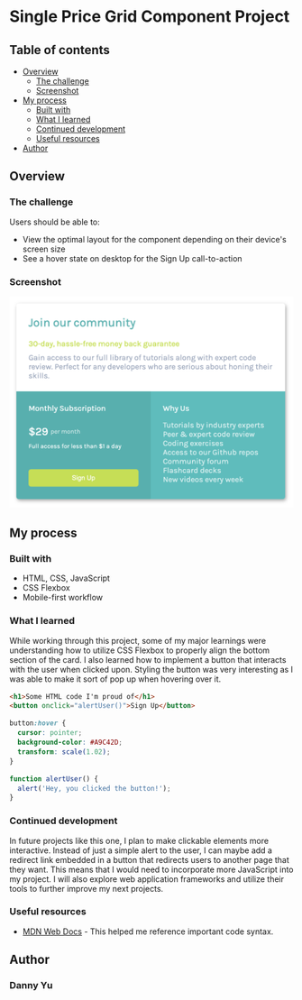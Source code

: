 # Single Price Grid Component Project

## Table of contents

- [Overview](#overview)
  - [The challenge](#the-challenge)
  - [Screenshot](#screenshot)
- [My process](#my-process)
  - [Built with](#built-with)
  - [What I learned](#what-i-learned)
  - [Continued development](#continued-development)
  - [Useful resources](#useful-resources)
- [Author](#author)

## Overview

### The challenge

Users should be able to:

- View the optimal layout for the component depending on their device's screen size
- See a hover state on desktop for the Sign Up call-to-action

### Screenshot

![](./desktopVersion.png)

## My process

### Built with

- HTML, CSS, JavaScript
- CSS Flexbox
- Mobile-first workflow

### What I learned

While working through this project, some of my major learnings were understanding how to utilize CSS Flexbox to properly align the bottom section of the card. I also learned how to implement a button that interacts with the user when clicked upon. Styling the button was very interesting as I was able to make it sort of pop up when hovering over it.

```html
<h1>Some HTML code I'm proud of</h1>
<button onclick="alertUser()">Sign Up</button>
```
```css
button:hover {
  cursor: pointer;
  background-color: #A9C42D;
  transform: scale(1.02);
}
```
```js
function alertUser() {
  alert('Hey, you clicked the button!');
}
```

### Continued development

In future projects like this one, I plan to make clickable elements more interactive. Instead of just a simple alert to the user, I can maybe add a redirect link embedded in a button that redirects users to another page that they want. This means that I would need to incorporate more JavaScript into my project. I will also explore web application frameworks and utilize their tools to further improve my next projects.

### Useful resources

- [MDN Web Docs](https://developer.mozilla.org/en-US/) - This helped me reference important code syntax.

## Author

### Danny Yu
